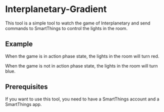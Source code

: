 # Interplanetary-Gradient

This tool is a simple tool to watch the game of Interplanetary and send commands to SmartThings to control the lights in the room.

## Example

When the game is in action phase state, the lights in the room will turn red.

When the game is not in action phase state, the lights in the room will turn blue.

## Prerequisites

If you want to use this tool, you need to have a SmartThings account and a SmartThings app.
